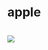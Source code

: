 # apple
 ‎ ‎  ‎  ‎ ‎  ‎   ‎  ‎ ‎  ‎  ‎  ‎  ‎‎ ‎  ‎ ‎  ‎  ‎ ‎  ‎  ‎  ‎  ‎ ‎  ‎ ‎  ‎ 
 ‎ ‎ ‎  ‎ ‎  ‎        ‎   ‎  ‎ ‎  ‎   ‎        ‎   ‎ ‎  ‎ ‎  ‎        ‎   ‎  ‎ ‎  ‎   ‎        ‎   ‎  ‎ ‎  ‎‎  ‎ ‎  ‎        ‎   ‎  ‎ ‎  ‎        ‎   ‎  ‎ ‎  ‎   ‎       
‎ ‎  ‎ ‎  ‎        ‎   ‎  ‎ ‎  ‎   ‎        ‎   ‎  ‎ ‎      ‎   ‎  ‎ ‎  ‎  ‎‎ ‎  ‎ ‎  ‎  ‎ ‎  ‎  ‎  ‎  ‎ ‎  ‎ ‎  ‎   ‎  ‎ ‎ ‎  ‎ ‎  ‎   ‎        ‎ ‎  ‎  ‎  ‎  ‎ ‎  ‎ ‎  ‎   ‎  ‎ ‎ ‎  ‎ ‎  ‎   ‎     ‎   ‎  ‎ ‎  ‎ ‎ ‎ ‎ ‎ ![](https://i.postimg.cc/CLjfSrxH/image-2024-10-16-142256071.png)
‎ ‎  ‎  ‎ ‎  ‎  ‎  ‎  ‎‎ ‎  ‎ ‎  ‎  ‎ ‎  ‎  ‎  ‎  ‎ ‎  ‎ ‎  ‎  ‎ ‎  ‎  ‎ ‎ ‎  ‎  ‎ ‎  ‎  ‎ ‎  ‎ ‎  ‎        ‎   ‎  ‎ ‎  ‎   ‎        ‎   ‎  ‎ ‎  ‎  ‎ ‎ ‎ ‎  ‎  ‎ ‎  ‎  ‎  ‎  ‎  ‎
